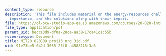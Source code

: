 ```yaml
---
content_type: resource
description: 'This file includes material on the energy/resources challenges and their
  importance, and the solutions along with their impact. '
file: https://ol-ocw-studio-app-qa.s3.amazonaws.com/courses/20-020-introduction-to-biological-engineering-design-spring-2009/91e73be5049d305525f8a4588148f3a6_MIT20_020S09_proj13_nrg_3id.pdf
file_type: application/pdf
parent_uid: becca3d9-df0a-28ca-aa38-17ca41c1c55b
resourcetype: Document
title: MIT20_020S09_proj13_nrg_3id.pdf
uid: 91e73be5-049d-3055-25f8-a4588148f3a6
---
```

